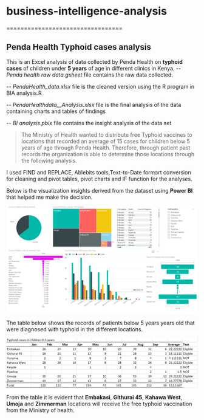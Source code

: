 # business-intelligence-analysis
=================================
## Penda Health Typhoid cases analysis

This is an Excel analysis of data collected by Penda Health on **typhoid cases** of children under **5 years** of age in different clinics in Kenya.
-- _Penda health raw data.gsheet_ file contains the raw data collected.

-- _PendaHealth_data.xlsx_ file is the cleaned version using the R program in BIA analysis.R

-- _PendaHealthdata__Analysis.xlsx_ file is the final analysis of the data containing charts and tables of findings

-- _BI analysis.pbix_ file contains the insight analysis of the data set

> The Ministry of Health wanted to distribute free Typhoid vaccines to locations that recorded an average of 15 cases for children below 5 years of age through Penda Health. Therefore, through patient past records the organization is able to determine those locations through the following analysis. 

I used FIND and REPLACE, Ablebits tools,Text-to-Date formart conversion for cleaning and pivot tables, pivot charts and IF function for the analyses.

Below is the visualization insights derived from the dataset using **Power BI** that helped me make the decision.

![Image](https://raw.githubusercontent.com/Elaine-AL/Penda-health-BI-analysis/master/PendaData%20-%20visualization.png)

The table below shows the records of patients below 5 years years old that were diagnosed with typhoid in the different locations.

![Image](https://raw.githubusercontent.com/Elaine-AL/Penda-health-BI-analysis/master/tableResults.PNG)

From the table it is evident that **Embakasi**, **Githurai 45**, **Kahawa West**, **Umoja** and **Zimmerman** locations will receive the free typhoid vaccination from the Ministry of health.



